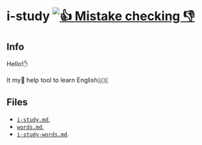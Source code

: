 # i-study [![👍 Mistake checking 👎](https://img.shields.io/travis/retyui/i-study.svg?label=👍_Mistake_checking_👎)](https://travis-ci.org/retyui/i-study)

## Info
Hello!✋

It my👶 help tool to learn English:us:

## Files
+ [`i-study.md`](https://github.com/retyui/i-study/blob/master/i-study.md),
+ [`words.md`](https://github.com/retyui/i-study/blob/master/words.md),
+ [`i-study-words.md`](https://github.com/retyui/i-study/blob/master/i-study-words.md).
